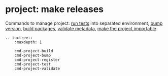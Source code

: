 # **project**: make releases

Commands to manage project: [run tests](cmd-project-test) into separated environment, [bump version](cmd-project-bump), [build packages](cmd-project-build), [validate metadata](cmd-project-validate), [make the project importable](cmd-project-register).

```eval_rst
.. toctree::
    :maxdepth: 1

    cmd-project-build
    cmd-project-bump
    cmd-project-register
    cmd-project-test
    cmd-project-validate
```
